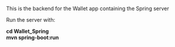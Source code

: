 This is the backend for the Wallet app containing the Spring server

Run the server with:

**cd Wallet_Spring** <br/>
**mvn spring-boot:run**

